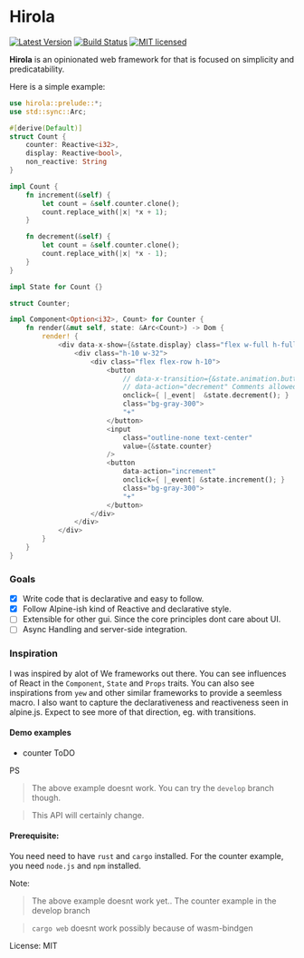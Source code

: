 # Hirola


[![Latest Version](https://img.shields.io/crates/v/hirola.svg)](https://crates.io/crates/hirola)
[![Build Status](https://travis-ci.org/geofmureithi/hirola.svg?branch=master)](https://travis-ci.org/geofmureithi/hirola)
[![MIT licensed](https://img.shields.io/badge/license-MIT-blue.svg)](./LICENSE)

 **Hirola** is an opinionated web framework for that is focused on simplicity and predicatability.

Here is a simple example: 

```rust
use hirola::prelude::*;
use std::sync::Arc;

#[derive(Default)]
struct Count {
    counter: Reactive<i32>,
    display: Reactive<bool>,
    non_reactive: String
}

impl Count {
    fn increment(&self) {
        let count = &self.counter.clone();
        count.replace_with(|x| *x + 1);
    }

    fn decrement(&self) {
        let count = &self.counter.clone();
        count.replace_with(|x| *x - 1);
    }
}

impl State for Count {}

struct Counter;

impl Component<Option<i32>, Count> for Counter {
    fn render(&mut self, state: &Arc<Count>) -> Dom {
        render! {
            <div data-x-show={&state.display} class="flex w-full h-full">
                <div class="h-10 w-32">
                    <div class="flex flex-row h-10">
                        <button 
                            // data-x-transition={&state.animation.button} Coming soon
                            // data-action="decrement" Comments allowed 
                            onclick={ |_event|  &state.decrement(); }
                            class="bg-gray-300">
                            "+"
                        </button>
                        <input 
                            class="outline-none text-center"
                            value={&state.counter}
                        />
                        <button 
                            data-action="increment"
                            onclick={ |_event| &state.increment(); }
                            class="bg-gray-300">
                            "+"
                        </button>
                    </div>
                </div>
            </div>
        }
    }
}
```

### Goals
- [x] Write code that is declarative and easy to follow.
- [x] Follow Alpine-ish kind of Reactive and declarative style.
- [ ] Extensible for other gui. Since the core principles dont care about UI.
- [ ] Async Handling and server-side integration.

### Inspiration
I was inspired by alot of We frameworks out there. You can see influences of React in the `Component`, `State` and `Props` traits.
You can also see inspirations from `yew` and other similar frameworks to provide a seemless macro.
I also want to capture the declarativeness and reactiveness seen in alpine.js. Expect to see more of that direction, eg. with transitions.

#### Demo examples
- counter ToDO

PS
> The above example doesnt work. You can try the `develop` branch though.

> This API will certainly change.

#### Prerequisite:

You need need to have `rust` and `cargo` installed.
For the counter example, you need `node.js` and `npm` installed.

Note:
> The above example doesnt work yet.. The counter example in the develop branch 

> `cargo web` doesnt work possibly because of wasm-bindgen


License: MIT
